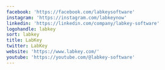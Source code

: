 ```yaml
---
facebook: 'https://facebook.com/labkeysoftware'
instagram: 'https://instagram.com/labkeynow'
linkedin: 'https://linkedin.com/company/labkey-software'
logohandle: labkey
sort: labkey
title: LabKey
twitter: LabKey
website: 'https://www.labkey.com/'
youtube: 'https://youtube.com/@labkey-software'
---
```

